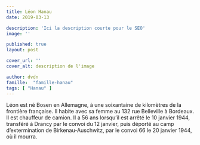 ```yaml
---
title: Léon Hanau
date: 2019-03-13

description: 'Ici la description courte pour le SEO'
image: ''

published: true
layout: post

cover_url: ''
cover_alt: description de l'image

author: dvdn
famille:  "famille-hanau"
tags: [ "Hanau" ]
---
```


Léon est né Bosen en Allemagne, à une soixantaine de kilomètres de la frontière française. Il habite avec sa femme au 132 rue Belleville à Bordeaux. Il est chauffeur de camion. Il a 56 ans lorsqu’il est arrêté le 10 janvier 1944, transféré à Drancy par le convoi du 12 janvier, puis déporté au camp d’extermination de Birkenau-Auschwitz, par le convoi 66 le 20 janvier 1944, où il mourra.